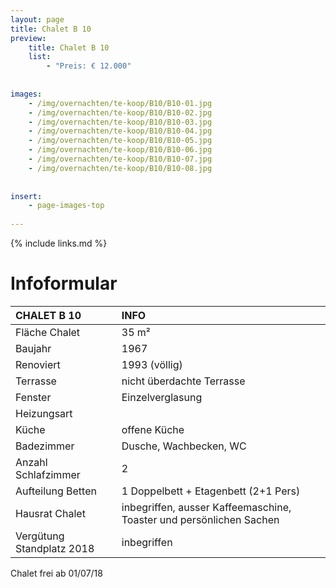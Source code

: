 ```yaml
---
layout: page
title: Chalet B 10
preview: 
    title: Chalet B 10
    list:
        - "Preis: € 12.000"
        
        
images:
    - /img/overnachten/te-koop/B10/B10-01.jpg
    - /img/overnachten/te-koop/B10/B10-02.jpg
    - /img/overnachten/te-koop/B10/B10-03.jpg
    - /img/overnachten/te-koop/B10/B10-04.jpg
    - /img/overnachten/te-koop/B10/B10-05.jpg
    - /img/overnachten/te-koop/B10/B10-06.jpg
    - /img/overnachten/te-koop/B10/B10-07.jpg
    - /img/overnachten/te-koop/B10/B10-08.jpg
    
    
insert:
    - page-images-top
    
---
```


{% include links.md %}



# Infoformular 

CHALET B 10                 | INFO        | 
:---------------------------|:------------|
Fläche Chalet               |35 m²
Baujahr                     |1967
Renoviert                   |1993 (völlig)
Terrasse                    |nicht überdachte Terrasse  
Fenster                     |Einzelverglasung
Heizungsart                 |
Küche                       |offene Küche
Badezimmer                  |Dusche, Wachbecken, WC
Anzahl Schlafzimmer         |2
Aufteilung Betten           |1 Doppelbett + Etagenbett (2+1 Pers)
Hausrat Chalet              |inbegriffen, ausser Kaffeemaschine, Toaster und persönlichen Sachen
Vergütung Standplatz 2018   |inbegriffen

Chalet frei ab 01/07/18
